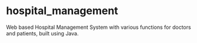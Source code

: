# hospital_management
Web based Hospital Management System with various functions for doctors and patients, built using Java.
